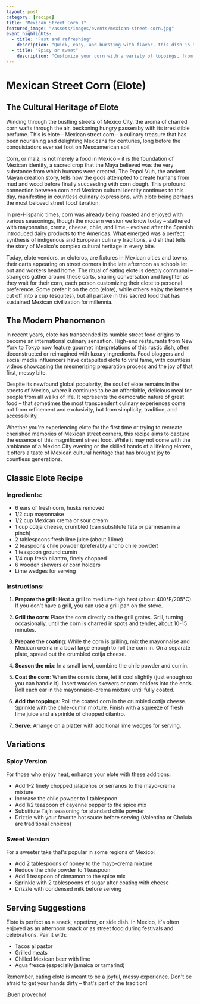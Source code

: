 ```yaml
---
layout: post
category: [recipe]
title: "Mexican Street Corn 1"
featured_image: "/assets/images/events/mexican-street-corn.jpg"
event_highlights:
  - title: "Fast and refreshing"
    description: "Quick, easy, and bursting with flavor, this dish is the perfect way to beat the heat."
  - title: "Spicy or sweet"
    description: "Customize your corn with a variety of toppings, from fiery chili powder to sweet, tangy sauces."
---
```


# Mexican Street Corn (Elote)

## The Cultural Heritage of Elote

Winding through the bustling streets of Mexico City, the aroma of charred corn wafts through the air, beckoning hungry passersby with its irresistible perfume. This is elote – Mexican street corn – a culinary treasure that has been nourishing and delighting Mexicans for centuries, long before the conquistadors ever set foot on Mesoamerican soil.

Corn, or maíz, is not merely a food in Mexico – it is the foundation of Mexican identity, a sacred crop that the Maya believed was the very substance from which humans were created. The Popol Vuh, the ancient Mayan creation story, tells how the gods attempted to create humans from mud and wood before finally succeeding with corn dough. This profound connection between corn and Mexican cultural identity continues to this day, manifesting in countless culinary expressions, with elote being perhaps the most beloved street food iteration.

In pre-Hispanic times, corn was already being roasted and enjoyed with various seasonings, though the modern version we know today – slathered with mayonnaise, crema, cheese, chile, and lime – evolved after the Spanish introduced dairy products to the Americas. What emerged was a perfect synthesis of indigenous and European culinary traditions, a dish that tells the story of Mexico's complex cultural heritage in every bite.

Today, elote vendors, or eloteros, are fixtures in Mexican cities and towns, their carts appearing on street corners in the late afternoon as schools let out and workers head home. The ritual of eating elote is deeply communal – strangers gather around these carts, sharing conversation and laughter as they wait for their corn, each person customizing their elote to personal preference. Some prefer it on the cob (elote), while others enjoy the kernels cut off into a cup (esquites), but all partake in this sacred food that has sustained Mexican civilization for millennia.

## The Modern Phenomenon

In recent years, elote has transcended its humble street food origins to become an international culinary sensation. High-end restaurants from New York to Tokyo now feature gourmet interpretations of this rustic dish, often deconstructed or reimagined with luxury ingredients. Food bloggers and social media influencers have catapulted elote to viral fame, with countless videos showcasing the mesmerizing preparation process and the joy of that first, messy bite.

Despite its newfound global popularity, the soul of elote remains in the streets of Mexico, where it continues to be an affordable, delicious meal for people from all walks of life. It represents the democratic nature of great food – that sometimes the most transcendent culinary experiences come not from refinement and exclusivity, but from simplicity, tradition, and accessibility.

Whether you're experiencing elote for the first time or trying to recreate cherished memories of Mexican street corners, this recipe aims to capture the essence of this magnificent street food. While it may not come with the ambiance of a Mexico City evening or the skilled hands of a lifelong elotero, it offers a taste of Mexican cultural heritage that has brought joy to countless generations.

## Classic Elote Recipe

### Ingredients:
- 6 ears of fresh corn, husks removed
- 1/2 cup mayonnaise
- 1/2 cup Mexican crema or sour cream
- 1 cup cotija cheese, crumbled (can substitute feta or parmesan in a pinch)
- 2 tablespoons fresh lime juice (about 1 lime)
- 2 teaspoons chile powder (preferably ancho chile powder)
- 1 teaspoon ground cumin
- 1/4 cup fresh cilantro, finely chopped
- 6 wooden skewers or corn holders
- Lime wedges for serving

### Instructions:

1. **Prepare the grill**: Heat a grill to medium-high heat (about 400°F/205°C). If you don't have a grill, you can use a grill pan on the stove.

2. **Grill the corn**: Place the corn directly on the grill grates. Grill, turning occasionally, until the corn is charred in spots and tender, about 10-15 minutes.

3. **Prepare the coating**: While the corn is grilling, mix the mayonnaise and Mexican crema in a bowl large enough to roll the corn in. On a separate plate, spread out the crumbled cotija cheese.

4. **Season the mix**: In a small bowl, combine the chile powder and cumin.

5. **Coat the corn**: When the corn is done, let it cool slightly (just enough so you can handle it). Insert wooden skewers or corn holders into the ends. Roll each ear in the mayonnaise-crema mixture until fully coated.

6. **Add the toppings**: Roll the coated corn in the crumbled cotija cheese. Sprinkle with the chile-cumin mixture. Finish with a squeeze of fresh lime juice and a sprinkle of chopped cilantro.

7. **Serve**: Arrange on a platter with additional lime wedges for serving.

## Variations

### Spicy Version

For those who enjoy heat, enhance your elote with these additions:

- Add 1-2 finely chopped jalapeños or serranos to the mayo-crema mixture
- Increase the chile powder to 1 tablespoon
- Add 1/2 teaspoon of cayenne pepper to the spice mix
- Substitute Tajín seasoning for standard chile powder
- Drizzle with your favorite hot sauce before serving (Valentina or Cholula are traditional choices)

### Sweet Version

For a sweeter take that's popular in some regions of Mexico:

- Add 2 tablespoons of honey to the mayo-crema mixture
- Reduce the chile powder to 1 teaspoon
- Add 1 teaspoon of cinnamon to the spice mix
- Sprinkle with 2 tablespoons of sugar after coating with cheese
- Drizzle with condensed milk before serving

## Serving Suggestions

Elote is perfect as a snack, appetizer, or side dish. In Mexico, it's often enjoyed as an afternoon snack or as street food during festivals and celebrations. Pair it with:

- Tacos al pastor
- Grilled meats
- Chilled Mexican beer with lime
- Agua fresca (especially jamaica or tamarind)

Remember, eating elote is meant to be a joyful, messy experience. Don't be afraid to get your hands dirty – that's part of the tradition!

¡Buen provecho!
